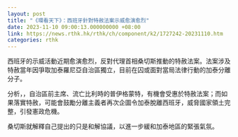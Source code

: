 ```yaml
---
layout: post
title: "《環看天下》：西班牙針對特赦法案示威愈演愈烈"
date: 2023-11-10 09:00:13.000000000 +08:00
link: https://news.rthk.hk/rthk/ch/component/k2/1727242-20231110.htm
categories: rthk
---
```


西班牙的示威活動近期愈演愈烈，反對代理首相桑切斯推動的特赦法案。法案涉及特赦當年因爭取加泰羅尼亞自治區獨立，目前在囚或面對當局法律行動的加泰分離分子。

分析，，自治區前主席、流亡比利時的普伊格蒙特，有機會受惠於特赦法案；而如果落實特赦，可能會鼓勵分離主義者再次企圖令加泰脫離西班牙，威脅國家領土完整，引發憲政危機。

桑切斯就解釋自己提出的只是和解協議，以進一步緩和加泰地區的緊張氣氛。
